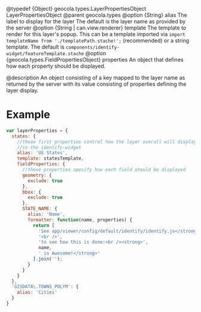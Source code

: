 @typedef {Object} geocola.types.LayerPropertiesObject LayerPropertiesObject
@parent geocola.types
@option {String} alias The label to display for the layer The default is the layer name as provided by the server
@option {String | can.view.renderer} template The template to render for this layer's popup. This can be a template imported via `import templateName from './templatePath.stache!';` (recommended) or a string template. The default is `components/identify-widget/featureTemplate.stache`
@option {geocola.types.FieldPropertiesObject} properties An object that defines how each property should be displayed.

@description An object consisting of a key mapped to the layer name as returned by the server with its value consisting of properties defining the layer display.

# Example

```javascript
var layerProperties = {
  states: {
    //these first properties control how the layer overall will display
    //in the identify-widget
    alias: 'US States',
    template: statesTemplate,
    fieldProperties: {
      //these properties specify how each field should be displayed
      geometry: {
        exclude: true
      },
      bbox: {
        exclude: true
      },
      STATE_NAME: {
        alias: 'Name',
        formatter: function(name, properties) {
          return [
            'See app/viewer/config/default/identify/identify.js</strong>',
            '<br />',
            'to see how this is done:<br /><strong>',
            name,
            ' is Awesome!</strong>'
          ].join('');
        }
      }
    }
  },
  'GISDATA\.TOWNS_POLYM': {
    alias: 'Cities'
  }
}
```
